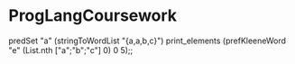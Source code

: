 # ProgLangCoursework
predSet "a" (stringToWordList "{a,a,b,c}")
print_elements (prefKleeneWord "e" (List.nth ["a";"b";"c"] 0) 0 5);;

